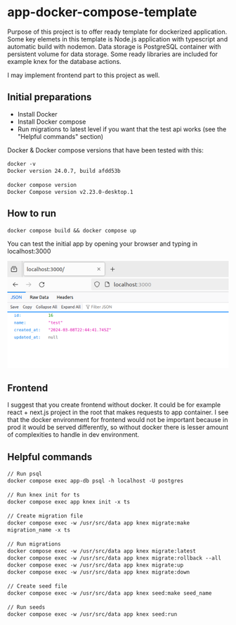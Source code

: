 # app-docker-compose-template

Purpose of this project is to offer ready template for dockerized application.
Some key elemets in this template is Node.js application with typescript and automatic build with nodemon.
Data storage is PostgreSQL container with persistent volume for data storage.
Some ready libraries are included for example knex for the database actions.

I may implement frontend part to this project as well.

## Initial preparations

* Install Docker
* Install Docker compose
* Run migrations to latest level if you want that the test api works (see the "Helpful commands" section)

Docker & Docker compose versions that have been tested with this:
```
docker -v
Docker version 24.0.7, build afdd53b

docker compose version
Docker Compose version v2.23.0-desktop.1
```

## How to run

```
docker compose build && docker compose up
```

You can test the initial app by opening your browser and typing in localhost:3000

![](localhost3000.png)

## Frontend

I suggest that you create frontend without docker.
It could be for example react + next.js project in the root that makes requests to app container.
I see that the docker environment for frontend would not be important because in prod it would be served differently,
so without docker there is lesser amount of complexities to handle in dev environment.

## Helpful commands
```
// Run psql
docker compose exec app-db psql -h localhost -U postgres

// Run knex init for ts
docker compose exec app knex init -x ts

// Create migration file
docker compose exec -w /usr/src/data app knex migrate:make migration_name -x ts

// Run migrations
docker compose exec -w /usr/src/data app knex migrate:latest
docker compose exec -w /usr/src/data app knex migrate:rollback --all
docker compose exec -w /usr/src/data app knex migrate:up
docker compose exec -w /usr/src/data app knex migrate:down

// Create seed file
docker compose exec -w /usr/src/data app knex seed:make seed_name

// Run seeds
docker compose exec -w /usr/src/data app knex seed:run
```
